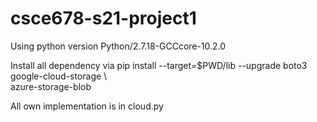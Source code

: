 # csce678-s21-project1

Using python version Python/2.7.18-GCCcore-10.2.0

Install all dependency via 
pip install --target=$PWD/lib --upgrade boto3 \
    google-cloud-storage \    
    azure-storage-blob
    
All own implementation is in cloud.py
